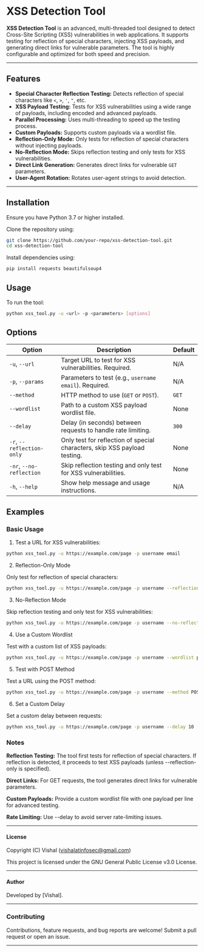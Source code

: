 # XSS Detection Tool

**XSS Detection Tool** is an advanced, multi-threaded tool designed to detect Cross-Site Scripting (XSS) vulnerabilities in web applications. It supports testing for reflection of special characters, injecting XSS payloads, and generating direct links for vulnerable parameters. The tool is highly configurable and optimized for both speed and precision.

---

## Features

- **Special Character Reflection Testing:** Detects reflection of special characters like `<`, `>`, `'`, `"`, etc.
- **XSS Payload Testing:** Tests for XSS vulnerabilities using a wide range of payloads, including encoded and advanced payloads.
- **Parallel Processing:** Uses multi-threading to speed up the testing process.
- **Custom Payloads:** Supports custom payloads via a wordlist file.
- **Reflection-Only Mode:** Only tests for reflection of special characters without injecting payloads.
- **No-Reflection Mode:** Skips reflection testing and only tests for XSS vulnerabilities.
- **Direct Link Generation:** Generates direct links for vulnerable `GET` parameters.
- **User-Agent Rotation:** Rotates user-agent strings to avoid detection.

---

## Installation

Ensure you have Python 3.7 or higher installed.

Clone the repository using:

```bash
git clone https://github.com/your-repo/xss-detection-tool.git
cd xss-detection-tool
```

Install dependencies using:

```bash
pip install requests beautifulsoup4
```

## Usage

To run the tool:

```bash
python xss_tool.py -u <url> -p <parameters> [options]
```

## Options

| Option | Description | Default |
|---|---|---|
| `-u`, `--url` | Target URL to test for XSS vulnerabilities. Required. | N/A |
| `-p`, `--params` | Parameters to test (e.g., `username email`). Required. | N/A |
| `--method` | HTTP method to use (`GET` or `POST`). | `GET` |
| `--wordlist` | Path to a custom XSS payload wordlist file. | None |
| `--delay` | Delay (in seconds) between requests to handle rate limiting. | `300` |
| `-r`, `--reflection-only` | Only test for reflection of special characters, skip XSS payload testing. | None |
| `-nr`, `--no-reflection` | Skip reflection testing and only test for XSS vulnerabilities. | None |
| `-h`, `--help` | Show help message and usage instructions. | N/A |


## Examples
### Basic Usage

1. Test a URL for XSS vulnerabilities:

```bash
python xss_tool.py -u https://example.com/page -p username email
```

2. Reflection-Only Mode

Only test for reflection of special characters:

```bash
python xss_tool.py -u https://example.com/page -p username --reflection-only
```

3. No-Reflection Mode

Skip reflection testing and only test for XSS vulnerabilities:

```bash
python xss_tool.py -u https://example.com/page -p username --no-reflection
```

4. Use a Custom Wordlist

Test with a custom list of XSS payloads:

```bash
python xss_tool.py -u https://example.com/page -p username --wordlist payloads.txt
```

5. Test with POST Method

Test a URL using the POST method:

```bash
python xss_tool.py -u https://example.com/page -p username --method POST
```

6. Set a Custom Delay

Set a custom delay between requests:

```bash
python xss_tool.py -u https://example.com/page -p username --delay 10
```

### Notes
**Reflection Testing:** The tool first tests for reflection of special characters. If reflection is detected, it proceeds to test XSS payloads (unless --reflection-only is specified).

**Direct Links:** For GET requests, the tool generates direct links for vulnerable parameters.

**Custom Payloads:** Provide a custom wordlist file with one payload per line for advanced testing.

**Rate Limiting:** Use --delay to avoid server rate-limiting issues.

---

#### License
Copyright (C) Vishal (vishalatinfosec@gmail.com)

This project is licensed under the GNU General Public License v3.0 License.

---

#### Author
Developed by [Vishal].

---

### Contributing
Contributions, feature requests, and bug reports are welcome! Submit a pull request or open an issue.

---
